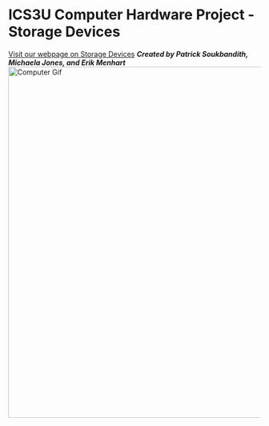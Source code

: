 <!DOCTYPE html>
<html>
    <head>
        <meta charset="utf-8">
        
   
<h1>ICS3U Computer Hardware Project - <b>Storage Devices</b></h1>
<a href="https://psouk1.github.io/Storage-Devices/cpupartics3u.html">Visit our webpage on Storage Devices</a>
<i><b>Created by Patrick Soukbandith, Michaela Jones, and Erik Menhart</b></i>
<img src="https://media.giphy.com/media/l3vR85PnGsBwu1PFK/source.gif" alt="Computer Gif" style="width:800px;height:700px;">
    
</html>
